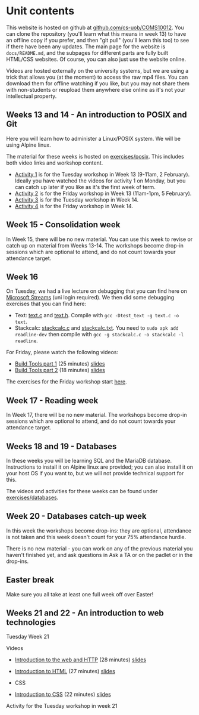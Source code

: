 # Unit contents

This website is hosted on github at [github.com/cs-uob/COMS10012](https://github.com/cs-uob/COMS10012). You can clone the repository (you'll learn what this means in week 13) to have an offline copy if you prefer, and then "git pull" (you'll learn this too) to see if there have been any updates. The main page for the website is `docs/README.md`, and the subpages for different parts are fully built HTML/CSS websites. Of course, you can also just use the website online.

Videos are hosted externally on the university systems, but we are using a trick that allows you (at the moment) to access the raw mp4 files. You can download them for offline watching if you like, but you may not share them with non-students or reupload them anywhere else online as it's not your intellectual property.

## Weeks 13 and 14 - An introduction to POSIX and Git

Here you will learn how to administer a Linux/POSIX system. We will be using Alpine linux.

The material for these weeks is hosted on [exercises/posix](./exercises/posix). This includes both video links and workshop content.

  * [Activity 1](./exercises/posix/act1/index.html) is for the Tuesday workshop in Week 13 (9-11am, 2 February). Ideally you have watched the videos for activity 1 on Monday, but you can catch up later if you like as it's the first week of term.
  * [Activity 2](./exercises/posix/act2/index.html) is for the Friday workshop in Week 13 (11am-1pm, 5 February).
  * [Activity 3](./exercises/posix/act3/index.html) is for the Tuesday workshop in Week 14.
  * [Activity 4](./exercises/posix/act4/index.html) is for the Friday workshop in Week 14.

## Week 15 - Consolidation week

In Week 15, there will be no new material. You can use this week to revise or catch up on material from Weeks 13-14. The workshops become drop-in sessions which are optional to attend, and do not count towards your attendance target.

## Week 16

On Tuesday, we had a live lecture on debugging that you can find here on [Microsoft Streams](https://web.microsoftstream.com/video/b920571e-e55c-4dbc-b29c-162c5a565486?list=studio) (uni login required). We then did some debugging exercises that you can find here:

  * Text: [text.c](/COMS10012/resources/debugging/text.c) and [text.h](/COMS10012/resources/debugging/text.h). Compile with `gcc -Dtest_text -g text.c -o text`.
  * Stackcalc: [stackcalc.c](/COMS10012/resources/debugging/stackcalc.c) and [stackcalc.txt](/COMS10012/resources/debugging/stackcalc.txt). You need to `sudo apk add readline-dev` then compile with
  `gcc -g stackcalc.c -o stackcalc -l readline`.

For Friday, please watch the following videos:

  * [Build Tools part 1](https://ams-hsta-ims-ond.mediasite.com/MediasiteDeliver/vol01/bristoluniversity/MP4Video/e4cdcf68-e1e3-4e01-8eba-bf22a48a2f5f.mp4/QualityLevels(698000)) (25 minutes) [slides](https://cs-uob.github.io/COMS10012/slides/Build%20Tools%201.pdf)
  * [Build Tools part 2](https://ams-hsta-ims-ond.mediasite.com/MediasiteDeliver/vol01/bristoluniversity/MP4Video/7aa9e7bf-de38-42bf-8fef-11585ca85f72.mp4/QualityLevels(698000)) (18 minutes) [slides](https://cs-uob.github.io/COMS10012/slides/Build%20Tools%202.pdf)

The exercises for the Friday workshop start [here](buildtools/c.md).

## Week 17 - Reading week

In Week 17, there will be no new material. The workshops become drop-in sessions which are optional to attend, and do not count towards your attendance target.

## Weeks 18 and 19 - Databases

In these weeks you will be learning SQL and the MariaDB database. Instructions to install it on Alpine linux are provided; you can also install it on your host OS if you want to, but we will not provide technical support for this.

The videos and activities for these weeks can be found under [exercises/databases](https://cs-uob.github.io/COMS10012/exercises/databases/databases/1/sql-introduction.html).

## Week 20 - Databases catch-up week

In this week the workshops become drop-ins: they are optional, attendance is not taken and this week doesn't count for your 75% attendance hurdle.

There is no new material - you can work on any of the previous material you haven't finished yet, and ask questions in Ask a TA or on the padlet or in the drop-ins.

## Easter break

Make sure you all take at least one full week off over Easter!

## Weeks 21 and 22 - An introduction to web technologies

Tuesday Week 21

Videos

* [Introduction to the web and HTTP](https://mediasite.bris.ac.uk/Mediasite/Play/15d48070d3b24991a7b6fee432c6f95e1d) (28 minutes) [slides](./slides/IntroductionToTheWebAndHTTP.pdf)

* [Introduction to HTML](https://mediasite.bris.ac.uk/Mediasite/Play/7c3f70ca5d754a8b998bfadcac2207271d) (27 minutes) [slides](./slides/HTMLIntroduction.pdf)

* CSS
* [Introduction to CSS](https://mediasite.bris.ac.uk/Mediasite/Play/e6ef7bb5b20349f5923f063dc4a106141d) (22 minutes) [slides](./slides/CSSIntroduction.pdf)

Activity for the Tuesday workshop in week 21
